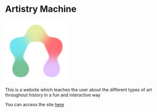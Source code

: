 # Artistry Machine

![Artistry Machine Logo](/Icons/animated-logo.svg)

This is a website which teaches the user about the different types of art throughout history in a fun and interactive way

You can access the site [here](https://hubbahu123.github.io/ArtistryMachine)
